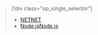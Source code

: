 > [!div class="op_single_selector"]
> * [<span data-ttu-id="1a479-101">NET</span><span class="sxs-lookup"><span data-stu-id="1a479-101">NET</span></span>](../articles/service-bus-relay/relay-hybrid-connections-dotnet-get-started.md)
> * [<span data-ttu-id="1a479-102">Node.js</span><span class="sxs-lookup"><span data-stu-id="1a479-102">Node.js</span></span>](../articles/service-bus-relay/relay-hybrid-connections-node-get-started.md)
> 
> 


